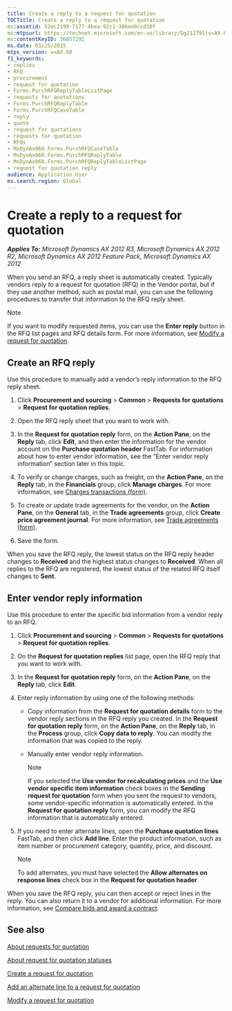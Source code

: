 ```yaml
---
title: Create a reply to a request for quotation
TOCTitle: Create a reply to a request for quotation
ms:assetid: 52ec2199-7177-4bea-92c1-386ee9ccd10f
ms:mtpsurl: https://technet.microsoft.com/en-us/library/Gg212791(v=AX.60)
ms:contentKeyID: 36057291
ms.date: 03/25/2015
mtps_version: v=AX.60
f1_keywords:
- replies
- RFQ
- procurement
- request for quotation
- Forms.PurchRFQReplyTableListPage
- requests for quotations
- Forms.PurchRFQReplyTable
- Forms.PurchRFQCaseTable
- reply
- quote
- request for quotations
- requests for quotation
- RFQs
- MsDynAx060.Forms.PurchRFQCaseTable
- MsDynAx060.Forms.PurchRFQReplyTable
- MsDynAx060.Forms.PurchRFQReplyTableListPage
- request for quotation reply
audience: Application User
ms.search.region: Global
---
```


# Create a reply to a request for quotation 


_**Applies To:** Microsoft Dynamics AX 2012 R3, Microsoft Dynamics AX 2012 R2, Microsoft Dynamics AX 2012 Feature Pack, Microsoft Dynamics AX 2012_

When you send an RFQ, a reply sheet is automatically created. Typically vendors reply to a request for quotation (RFQ) in the Vendor portal, but if they use another method, such as postal mail, you can use the following procedures to transfer that information to the RFQ reply sheet.


> [!NOTE]
> <P>If you want to modify requested items, you can use the <STRONG>Enter reply</STRONG> button in the RFQ list pages and RFQ details form. For more information, see <A href="modify-a-request-for-quotation.md">Modify a request for quotation</A>.</P>



## Create an RFQ reply

Use this procedure to manually add a vendor’s reply information to the RFQ reply sheet.

1.  Click **Procurement and sourcing** \> **Common** \> **Requests for quotations** \> **Request for quotation replies**.

2.  Open the RFQ reply sheet that you want to work with.

3.  In the **Request for quotation reply** form, on the **Action Pane**, on the **Reply** tab, click **Edit**, and then enter the information for the vendor account on the **Purchase quotation header** FastTab. For information about how to enter vendor information, see the “Enter vendor reply information” section later in this topic.

4.  To verify or change charges, such as freight, on the **Action Pane**, on the **Reply** tab, in the **Financials** group, click **Manage charges**. For more information, see [Charges transactions (form)](https://technet.microsoft.com/en-us/library/aa633876\(v=ax.60\)).

5.  To create or update trade agreements for the vendor, on the **Action Pane**, on the **General** tab, in the **Trade agreements** group, click **Create price agreement journal**. For more information, see [Trade agreements (form)](https://technet.microsoft.com/en-us/library/aa499393\(v=ax.60\)).

6.  Save the form.

When you save the RFQ reply, the lowest status on the RFQ reply header changes to **Received** and the highest status changes to **Received**. When all replies to the RFQ are registered, the lowest status of the related RFQ itself changes to **Sent**.

## Enter vendor reply information

Use this procedure to enter the specific bid information from a vendor reply to an RFQ.

1.  Click **Procurement and sourcing** \> **Common** \> **Requests for quotations** \> **Request for quotation replies**.

2.  On the **Request for quotation replies** list page, open the RFQ reply that you want to work with.

3.  In the **Request for quotation reply** form, on the **Action Pane**, on the **Reply** tab, click **Edit**.

4.  Enter reply information by using one of the following methods:
    
      - Copy information from the **Request for quotation details** form to the vendor reply sections in the RFQ reply you created. In the **Request for quotation reply** form, on the **Action Pane**, on the **Reply** tab, in the **Process** group, click **Copy data to reply**. You can modify the information that was copied to the reply.
    
      - Manually enter vendor reply information.
        

        > [!NOTE]
        > <P>If you selected the <STRONG>Use vendor for recalculating prices</STRONG> and the <STRONG>Use vendor specific item information</STRONG> check boxes in the <STRONG>Sending request for quotation</STRONG> form when you sent the request to vendors, some vendor-specific information is automatically entered. In the <STRONG>Request for quotation reply</STRONG> form, you can modify the RFQ information that is automatically entered.</P>



5.  If you need to enter alternate lines, open the **Purchase quotation lines** FastTab, and then click **Add line**. Enter the product information, such as item number or procurement category, quantity, price, and discount.
    

    > [!NOTE]
    > <P>To add alternates, you must have selected the <STRONG>Allow alternates on response lines</STRONG> check box in the <STRONG>Request for quotation header</STRONG>.</P>



When you save the RFQ reply, you can then accept or reject lines in the reply. You can also return it to a vendor for additional information. For more information, see [Compare bids and award a contract](compare-bids-and-award-a-contract.md).

## See also

[About requests for quotation](about-requests-for-quotation.md)

[About request for quotation statuses](about-request-for-quotation-statuses.md)

[Create a request for quotation](create-a-request-for-quotation.md)

[Add an alternate line to a request for quotation](add-an-alternate-line-to-a-request-for-quotation.md)

[Modify a request for quotation](modify-a-request-for-quotation.md)

  


